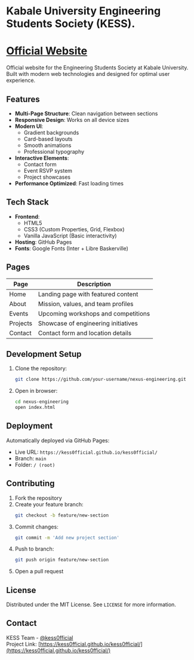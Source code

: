 
# Kabale University Engineering Students Society (KESS).
# [Official Website](https://kess0fficial.github.io/kess0fficial/)


Official website for the Engineering Students Society at Kabale University. Built with modern web technologies and designed for optimal user experience.

## Features

- **Multi-Page Structure**: Clean navigation between sections
- **Responsive Design**: Works on all device sizes
- **Modern UI**:
  - Gradient backgrounds
  - Card-based layouts
  - Smooth animations
  - Professional typography
- **Interactive Elements**:
  - Contact form
  - Event RSVP system
  - Project showcases
- **Performance Optimized**: Fast loading times

## Tech Stack

- **Frontend**:
  - HTML5
  - CSS3 (Custom Properties, Grid, Flexbox)
  - Vanilla JavaScript (Basic interactivity)
- **Hosting**: GitHub Pages
- **Fonts**: Google Fonts (Inter + Libre Baskerville)

## Pages

| Page       | Description                          |
|------------|--------------------------------------|
| Home       | Landing page with featured content   |
| About      | Mission, values, and team profiles   |
| Events     | Upcoming workshops and competitions  |
| Projects   | Showcase of engineering initiatives  |
| Contact    | Contact form and location details    |

## Development Setup

1. Clone the repository:
   ```bash
   git clone https://github.com/your-username/nexus-engineering.git
   ```
2. Open in browser:
   ```bash
   cd nexus-engineering
   open index.html
   ```

## Deployment

Automatically deployed via GitHub Pages:
- Live URL: `https://kess0fficial.github.io/kess0fficial/`
- Branch: `main`
- Folder: `/ (root)`

## Contributing

1. Fork the repository
2. Create your feature branch:
   ```bash
   git checkout -b feature/new-section
   ```
3. Commit changes:
   ```bash
   git commit -m 'Add new project section'
   ```
4. Push to branch:
   ```bash
   git push origin feature/new-section
   ```
5. Open a pull request

## License

Distributed under the MIT License. See `LICENSE` for more information.

## Contact

KESS Team - [@kess0fficial](https://x.com/kess0fficial)  
Project Link: [https://kess0fficial.github.io/kess0fficial/](https://kess0fficial.github.io/kess0fficial/)
